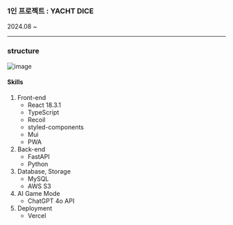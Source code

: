 ### 1인 프로젝트 : YACHT DICE
2024.08 ~ 

<hr/>

### structure
![image](https://github.com/user-attachments/assets/bc8ad8f0-83eb-4453-9ee4-a4b7607dc7b7)

#### Skills
1. Front-end
   - React 18.3.1
   - TypeScript
   - Recoil
   - styled-components
   - Mui
   - PWA
2. Back-end
   - FastAPI
   - Python
3. Database, Storage
   - MySQL
   - AWS S3
4. AI Game Mode
   - ChatGPT 4o API
5. Deployment
   - Vercel
